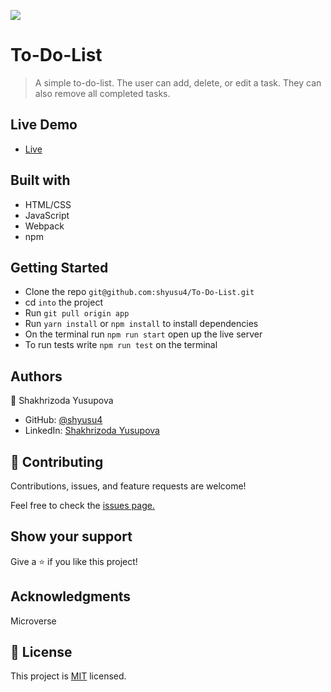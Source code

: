 ![](https://img.shields.io/badge/Microverse-blueviolet)
# To-Do-List
> A simple to-do-list. The user can add, delete, or edit a task. They can also remove all completed tasks.

## Live Demo

- [Live]()

## Built with

- HTML/CSS
- JavaScript
- Webpack
- npm

## Getting Started

- Clone the repo `git@github.com:shyusu4/To-Do-List.git`
- cd `into` the project
- Run `git pull origin app`
- Run `yarn install` or `npm install` to install dependencies
- On the terminal run `npm run start` open up the live server
- To run tests write `npm run test` on the terminal

## Authors

👤 Shakhrizoda Yusupova

- GitHub: [@shyusu4](https://github.com/shyusu4)
- LinkedIn: [Shakhrizoda Yusupova](https://www.linkedin.com/in/shakhrizoda-yusupova-789253229/?originalSubdomain=uz)

## 🤝 Contributing
Contributions, issues, and feature requests are welcome!

Feel free to check the [issues page.](https://github.com/shyusu4/To-Do-List/issues)

## Show your support
Give a ⭐️ if you like this project!

## Acknowledgments

Microverse

## 📝 License

This project is [MIT](https://github.com/shyusu4/To-Do-List/blob/list-structure/MIT.md) licensed.
